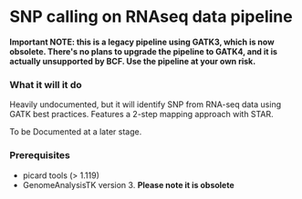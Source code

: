 # SNP calling on RNAseq data pipeline

**Important NOTE: this is a legacy pipeline using GATK3, which is now obsolete. There's no plans to upgrade the pipeline to GATK4, and it is actually unsupported by BCF. Use the pipeline at your own risk.**

### What it will it do

Heavily undocumented, but it will identify SNP from RNA-seq data using GATK best practices. Features a 2-step mapping approach with STAR. 

To be Documented at a later stage.

### Prerequisites

- picard tools (> 1.119)
- GenomeAnalysisTK version 3. **Please note it is obsolete**
